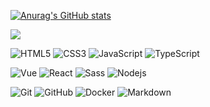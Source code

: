 [![Anurag's GitHub stats](https://github-readme-stats.vercel.app/api?username=b-yp&show_icons=true&theme=radical)](https://github.com/anuraghazra/github-readme-stats)

<img src="https://github-readme-stats.vercel.app/api/top-langs/?username=b-yp&layout=compact&theme=radical"/>
<br>

![HTML5](https://img.shields.io/badge/-HTML5-%23E44D27?style=for-the-badge&logo=html5&logoColor=ffffff) 
![CSS3](https://img.shields.io/badge/-CSS3-%231572B6?style=for-the-badge&logo=css3)
![JavaScript](https://img.shields.io/badge/-JavaScript-%23F7DF1C?style=for-the-badge&logo=javascript&logoColor=000&labelColor=%23F7DF1C&color=%23FFCE5A)
![TypeScript](https://img.shields.io/badge/-TypeScript-%233178C6?style=for-the-badge&logo=typescript&logoColor=ffffff&labelColor=%234A86CF&color=%233178C6)
<br>

![Vue](https://img.shields.io/badge/-Vue-4fc08d?style=for-the-badge&logo=vue.js&logoColor=ffffff)
![React](https://img.shields.io/badge/-React-61DAFB?style=for-the-badge&logo=react&logoColor=000)
![Sass](https://img.shields.io/badge/-Sass-%23CC6699?style=for-the-badge&logo=sass&logoColor=ffffff)
![Nodejs](https://img.shields.io/badge/-Nodejs-339933?style=for-the-badge&logo=Node.js&logoColor=ffffff)
<br>

![Git](https://img.shields.io/badge/-Git-%23F05032?style=for-the-badge&logo=git&logoColor=%23ffffff)
![GitHub](https://img.shields.io/badge/-GitHub-181717?style=for-the-badge&logo=github)
![Docker](http://img.shields.io/badge/-docker-2496ED?style=for-the-badge&logo=docker&logoColor=ffffff)
![Markdown](https://img.shields.io/badge/Markdown-000000?style=for-the-badge&logo=markdown&logoColor=white)
<br>
